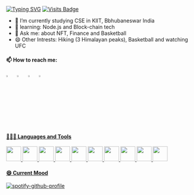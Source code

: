  [![Typing SVG](https://readme-typing-svg.herokuapp.com/?lines=Hi+Im+Yashaswa+Varshney;From+India)](https://git.io/typing-svg)
 [![Visits Badge](https://badges.pufler.dev/visits/bbmusa/bbmusa)](https://badges.pufler.dev/visits/bbmusa/bbmusa)

  - 🔭 I’m currently studying CSE in KIIT, Bbhubaneswar India 
  - 🌱 learning: Node.js and Block-chain tech
  - 💬 Ask me: about NFT, Finance and Basketball
  - 😄 Other Intrests: Hiking (3 Himalayan peaks), Basketball and watching UFC
  
  #### 📫 How to reach me:
  
  [<img src="https://encrypted-tbn0.gstatic.com/images?q=tbn:ANd9GcRradUpW3_y-gZQgRQTPT5mh9UKtGW5vjmrAQ&usqp=CAU" width="3.5%"/>](https://www.linkedin.com/in/yashaswa-varshney/)  &nbsp; [<img src="https://img.icons8.com/dusk/64/000000/discord-logo.png" width="3.5%"/>](https://discordapp.com/users/sardarKhan#5425/)  &nbsp; [<img src="https://img.icons8.com/plasticine/100/000000/twitter--v2.png" width="3.5%"/>](https://twitter.com/yashthevar) &nbsp; <a href="mailto:yswa.var@gmail.com"> <img src="https://img.icons8.com/doodle/48/000000/apple-mail.png" width="3.5%"/>
  
  #### 👨🏻‍💻 Languages and Tools <br />
  <code><img height="40" src="https://img.icons8.com/color/48/000000/python--v2.png"></code>
  <code><img height="40" src="https://img.icons8.com/external-tal-revivo-duo-tal-revivo/100/000000/external-software-application-programming-with-brackets-and-slash-logotype-programing-duo-tal-revivo.png"></code>
  <code><img height="40" src="https://img.icons8.com/color-glass/96/000000/css.png"></code>
  <code><img height="40" src="https://img.icons8.com/color/48/000000/javascript--v2.png"></code>
  <code><img height="40" src="https://img.icons8.com/color/48/000000/blender-3d.png"></code>
  <code><img height="40" src="https://img.icons8.com/color/48/000000/npm.png"></code>
  <code><img height="40" src="https://img.icons8.com/fluency/48/000000/adobe-photoshop.png"></code>
  <code><img height="40" src="https://img.icons8.com/external-soft-fill-juicy-fish/60/000000/external-crypto-servers-and-networks-soft-fill-soft-fill-juicy-fish.png"></code>
  <code><img height="40" src="https://img.icons8.com/nolan/64/unreal-engine.png"></code>
  <code><img height="40" src="https://img.icons8.com/color/48/000000/linux--v1.png"></code>
  
  #### 😄 Current Mood
  
  [![spotify-github-profile](https://spotify-github-profile.vercel.app/api/view?uid=1d2kuz77ssy6ij9lfs1qtkp8g&cover_image=true&theme=compact)](https://github.com/kittinan/spotify-github-profile)
  </code>
  
